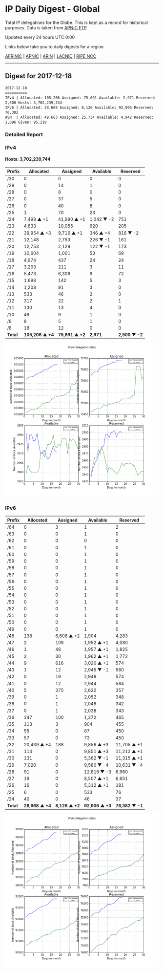 # IP Daily Digest - Global

Total IP delegations for the Globe. This is kept as a record for historical purposes. Data is taken from [APNIC FTP](https://ftp.apnic.net/)

Updated every 24 hours UTC 0:00

Links below take you to daily digests for a region.

[AFRINIC](./archives/AFRINIC/) | [APNIC](./archives/APNIC/) | [ARIN](./archives/ARIN/) | [LACNIC](./archives/LACNIC/) | [RIPE NCC](./archives/RIPE_NCC/)

---

## Digest for 2017-12-18
```
2017-12-18
==========
IPv4 | Allocated: 105,206 Assigned: 75,691 Available: 2,971 Reserved: 2,500 Hosts: 3,702,239,744
IPv6 | Allocated: 28,668 Assigned: 8,126 Available: 92,906 Reserved: 76,382
ASN  | Allocated: 49,663 Assigned: 25,734 Available: 4,942 Reserved: 1,896 Given: 95,219
```

### Detailed Report

### IPv4

#### Hosts: **3,702,239,744**

| Prefix | Allocated | Assigned | Available | Reserved |
| ----- | ----- | ----- | ----- | ----- |
| /30 | 0 | 0 | 0 | 0 |
| /29 | 0 | 14 | 1 | 0 |
| /28 | 0 | 8 | 0 | 0 |
| /27 | 0 | 37 | 5 | 0 |
| /26 | 0 | 40 | 8 | 0 |
| /25 | 1 | 70 | 23 | 0 |
| /24 | 7,498 ▲ +1 | 41,990 ▲ +1 | 1,042 ▼ -2 | 751 |
| /23 | 4,633 | 10,055 | 620 | 205 |
| /22 | 39,954 ▲ +3 | 9,716 ▲ +1 | 346 ▲ +4 | 816 ▼ -2 |
| /21 | 12,148 | 2,753 | 226 ▼ -1 | 161 |
| /20 | 12,753 | 2,129 | 122 ▼ -1 | 173 |
| /19 | 10,604 | 1,001 | 53 | 69 |
| /18 | 4,974 | 437 | 24 | 24 |
| /17 | 3,203 | 211 | 3 | 11 |
| /16 | 5,473 | 6,308 | 9 | 72 |
| /15 | 1,698 | 142 | 5 | 3 |
| /14 | 1,208 | 91 | 3 | 0 |
| /13 | 533 | 46 | 2 | 0 |
| /12 | 317 | 22 | 2 | 1 |
| /11 | 130 | 13 | 4 | 0 |
| /10 | 49 | 9 | 1 | 0 |
| /9 | 8 | 5 | 1 | 0 |
| /8 | 18 | 12 | 0 | 0 |
| **Total** | **105,206 ▲ +4** | **75,691 ▲ +2** | **2,971** | **2,500 ▼ -2** |

![ipv4-stats](ipv4-figure.png)

### IPv6

| Prefix | Allocated | Assigned | Available | Reserved |
| ----- | ----- | ----- | ----- | ----- |
| /64 | 0 | 3 | 1 | 2 |
| /63 | 0 | 0 | 1 | 0 |
| /62 | 0 | 0 | 0 | 0 |
| /61 | 0 | 0 | 1 | 0 |
| /60 | 0 | 0 | 1 | 0 |
| /59 | 0 | 0 | 1 | 0 |
| /58 | 0 | 0 | 1 | 0 |
| /57 | 0 | 0 | 1 | 0 |
| /56 | 0 | 0 | 1 | 0 |
| /55 | 0 | 0 | 1 | 0 |
| /54 | 0 | 0 | 1 | 0 |
| /53 | 0 | 0 | 1 | 0 |
| /52 | 0 | 0 | 1 | 0 |
| /51 | 0 | 0 | 1 | 0 |
| /50 | 0 | 0 | 1 | 0 |
| /49 | 0 | 0 | 1 | 0 |
| /48 | 138 | 6,608 ▲ +2 | 1,904 | 4,283 |
| /47 | 2 | 109 | 1,952 ▲ +1 | 4,080 |
| /46 | 1 | 48 | 1,957 ▲ +1 | 1,825 |
| /45 | 2 | 30 | 1,962 ▲ +1 | 1,772 |
| /44 | 9 | 616 | 3,020 ▲ +1 | 574 |
| /43 | 1 | 12 | 2,945 ▼ -1 | 560 |
| /42 | 0 | 19 | 2,949 | 574 |
| /41 | 0 | 12 | 2,944 | 584 |
| /40 | 5 | 375 | 2,622 | 357 |
| /39 | 0 | 1 | 2,052 | 348 |
| /38 | 0 | 1 | 2,048 | 342 |
| /37 | 0 | 1 | 2,038 | 343 |
| /36 | 347 | 100 | 1,372 | 465 |
| /35 | 113 | 3 | 904 | 455 |
| /34 | 55 | 0 | 87 | 450 |
| /33 | 57 | 0 | 73 | 450 |
| /32 | 20,439 ▲ +4 | 188 | 9,856 ▲ +3 | 11,705 ▲ +1 |
| /31 | 114 | 0 | 9,851 ▲ +3 | 11,212 ▲ +1 |
| /30 | 131 | 0 | 5,362 ▼ -1 | 11,315 ▲ +1 |
| /29 | 7,020 | 0 | 9,580 ▼ -4 | 10,631 ▼ -4 |
| /28 | 91 | 0 | 12,816 ▼ -3 | 6,960 |
| /27 | 19 | 0 | 8,507 ▲ +1 | 6,651 |
| /26 | 16 | 0 | 5,312 ▲ +1 | 181 |
| /25 | 6 | 0 | 533 | 76 |
| /24 | 40 | 0 | 46 | 37 |
| **Total** | **28,668 ▲ +4** | **8,126 ▲ +2** | **92,906 ▲ +3** | **76,382 ▼ -1** |

![ipv6-stats](ipv6-figure.png)